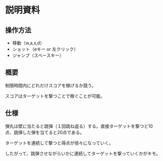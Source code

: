 # 説明資料

## 操作方法

+ 移動（w,a,s,d）
+ ショット（eキー or 左クリック）
+ ジャンプ（スペースキー）

## 概要

制限時間内にどれだけスコアを稼げるか競う。

スコアはターゲットを撃つことで稼ぐことが可能。

## 仕様

弾丸は壁に当たると跳弾（１回跳ね返る）する。直接ターゲットを撃つと10点、跳弾した弾を当てると20点である。

ターゲットを連続して撃つと得点が倍々になっていく。

したがって、跳弾させながらいかに連続してターゲットを撃っていくかがキモ。
